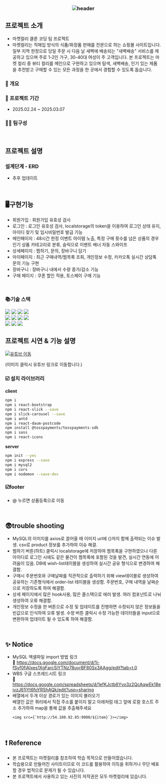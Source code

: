 ### <div align=center>![header](https://capsule-render.vercel.app/api?type=waving&color=0:672092,100:ECCDFF&width=1000&height=200&section=header&text=Kurly%20Clone%20Cording%20Team%20Project&fontSize=30&fontColor=FFFFFF&fontAlignY=35)</div>


## 프로젝트 소개
- 마켓컬리 클론 코딩 팀 프로젝트
- 마켓컬리는 직매입 방식의 식품/화장품 판매를 전문으로 하는 쇼핑몰 사이트입니다. 일부 지역 한정으로 당일 주문 시 다음 날 새벽에 배송되는 "새벽배송" 서비스를 제공하고 있으며 주로 1-2인 가구, 30-40대 여성이 주 고객입니다. 본 프로젝트는 마켓 컬리 중 뷰티 컬리를 메인으로 구현하고 있으며 탐색, 새벽배송, 인기 있는 제품을 추천받고 구매할 수 있는 모든 과정을 한 곳에서 경험할 수 있도록 돕습니다.
### 📄 개요

### 📆 프로젝트 기간
- 2025.02.24 ~ 2025.03.07 
  
### 🙋‍♀️ 팀구성

<br>

## 프로젝트 설명
### 설계단계 - ERD 
- 추후 업데이트
<br>

## 🖥구현기능
- 회원가입 : 회원가입 유효성 검사
- 로그인 : 로그인 유호성 검사, localstorage의 token을 이용하여 로그인 상태 유지, 아이디 찾기 및 임시비밀번호 발급 기능 
- 메인페이지 : 48시간 한정 이벤트 아이템 노출, 특정 구매 횟수를 넘은 상품의 경우 인기 상품 카테고리로 분류,
             슬릭으로 이벤트 배너 자동 스와이프
- 상세페이지 : 찜하기, 문의, 장바구니 담기
- 마이페이지 : 최근 구매내역/찜목록 조회, 개인정보 수정, 카카오톡 실시간 상담톡 문의 기능 구현
- 장바구니 : 장바구니 내에서 수량 증가/감소 기능 
- 구매 페이지 : 쿠폰 할인 적용, 토스페이 구매 기능
<br>

### 📚기술 스택

<div align=left> 
  <img src="https://img.shields.io/badge/html5-E34F26?style=for-the-badge&logo=html5&logoColor=white"> 
  <img src="https://img.shields.io/badge/css-1572B6?style=for-the-badge&logo=css3&logoColor=white"> 
  <img src="https://img.shields.io/badge/javascript-F7DF1E?style=for-the-badge&logo=javascript&logoColor=black"> 
  <img src="https://img.shields.io/badge/mysql-4479A1?style=for-the-badge&logo=mysql&logoColor=white"> 
  <br>
  <img src="https://img.shields.io/badge/react-61DAFB?style=for-the-badge&logo=react&logoColor=black"> 
  <img src="https://img.shields.io/badge/node.js-339933?style=for-the-badge&logo=Node.js&logoColor=white">
  <img src="https://img.shields.io/badge/express-000000?style=for-the-badge&logo=express&logoColor=white">
  <img src="https://img.shields.io/badge/bootstrap-7952B3?style=for-the-badge&logo=bootstrap&logoColor=white">
  <br>
  <img src="https://img.shields.io/badge/github-181717?style=for-the-badge&logo=github&logoColor=white">
  <img src="https://img.shields.io/badge/git-F05032?style=for-the-badge&logo=git&logoColor=white">
  <img src="https://img.shields.io/badge/fontawesome-339AF0?style=for-the-badge&logo=fontawesome&logoColor=white">
  <br>
</div>



## 프로젝트 시연 & 기능 설명
[![유튜브 이동](https://github.com/user-attachments/assets/7317a9aa-17fe-409b-ac34-593ebff500e4)](https://www.youtube.com/watch?v=kZ_qybqN7Aw)

(이미지 클릭시 유튜브 링크로 이동합니다.) 




### ☑️ 설치 라이브러리  

<b>client</b>
  
```bash
npm i
npm i react-bootstrap
npm i react-slick --save
npm i slick-carousel --save
npm i antd
npm i react-daum-postcode
npm install @tosspayments/tosspayments-sdk
npm i sass
npm i react-icons
```

<b>server</b>
```bash
npm init --yes
npm i express --save
npm i mysql2
npm i cors
npm i nodemon --save-dev 
```
### ☑️footer
- @ 누르면 상품등록으로 이동

<br>

## 😨trouble shooting
- MySQL의 이미지를 axios로 끌어올 때 이미지 url에 {}까지 함께 출력되는 이슈 발생. csv로 product 정보를 추가하여 이슈 해결.
- 찜하기 버튼(하트) 클릭시 localstorage에 저장하여 찜목록을 구현하였으나 다른 아이디로 로그인 시에도 같은 물건이 찜목록에 포함된 것을 발견, 실시간 연동에 어려움이 있음. DB에 wish-list테이블을 생성하여 실시간 공유 형식으로 변경하여 해결함.
- 구매시 주문번호와 구매날짜를 직관적으로 출력하기 위해 view테이블로 생성하여 공유하는 기존형식에서 order-list 테이블을 생성함. 주문번호, 구매 내역을 날짜순으로 저장하도록 하여 해결함.
- 상세 페이지에서 많은 hook사용, 많은 콜스택으로 에러 발생. 여러 컴포넌트로 나눠 생성하여 오류 해결함.
- 개인정보 수정을 한 버튼으로 수정 및 업데이트를 진행하면 수정되지 않은 정보들을 빈값으로 인식하여 오류 발생. 수정 버튼 클릭시 수정 가능한 데이터들을 input으로 변환하여 업데이트 될 수 있도록 하여 해결함.
<br>


## ✨ Notice
- MySQL 엑셀파일 import 방법 링크 <br>
     🔗 https://docs.google.com/document/d/1i-fSyf0fiAIxes1XgFarcSiYTNz78uyrBF80Sx3AAgg/edit?tab=t.0  <br>
- WBS 구글 스프레드시트 링크 <br>
     🔗 https://docs.google.com/spreadsheets/d/1efKJctb6Yvo3z2QcAqwEk18eivzJ61jYt6foYRShAQk/edit?usp=sharing  <br>
- 배열에서 두개 이상 경로가 있는 이미지 불러오기  <br>
     배열인 값은  쿼리에서 직접 주소를 붙이지 말고 아래처럼 태그 앞에 로컬 호스트 주소 추가하여 map을 통해 값을 추출해주세요 
   ```
   <img src={`http://54.180.92.85:9000/${item}`}></img> 
   ```
   <br>

   
## ❗ Reference
- 본 프로젝트는 마켓컬리를 참조하여 학습 목적으로 만들어졌습니다.
- 학습용으로 만들어진 사이트이므로 이 코드를 활용하여 이득을 취하거나 무단 배포할 경우 법적으로 문제가 될 수 있습니다.
- 본 프로젝트에서 사용하고 있는 사진의 저작권은 모두 마켓컬리에 있습니다. 
<br>

<br><br><br>


